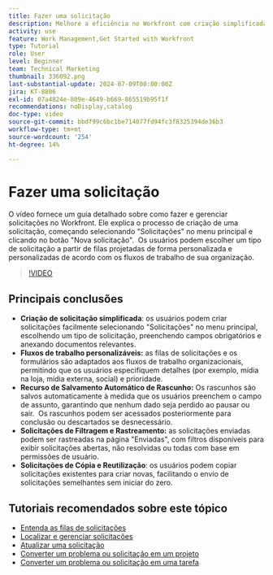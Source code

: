 ```yaml
---
title: Fazer uma solicitação
description: Melhore a eficiência no Workfront com criação simplificada de solicitações, fluxos de trabalho personalizáveis, rascunho de salvamento automático, ferramentas de rastreamento e filtragem e a capacidade de copiar e reutilizar solicitações.
activity: use
feature: Work Management,Get Started with Workfront
type: Tutorial
role: User
level: Beginner
team: Technical Marketing
thumbnail: 336092.png
last-substantial-update: 2024-07-09T00:00:00Z
jira: KT-8806
exl-id: 07a4824e-809e-4649-b669-865519b95f1f
recommendations: noDisplay,catalog
doc-type: video
source-git-commit: bbdf99c6bc1be714077fd94fc3f8325394de36b3
workflow-type: tm+mt
source-wordcount: '254'
ht-degree: 14%

---
```


# Fazer uma solicitação

O vídeo fornece um guia detalhado sobre como fazer e gerenciar solicitações no Workfront. Ele explica o processo de criação de uma solicitação, começando selecionando &quot;Solicitações&quot; no menu principal e clicando no botão &quot;Nova solicitação&quot;. &#x200B; Os usuários podem escolher um tipo de solicitação a partir de filas projetadas de forma personalizada e personalizadas de acordo com os fluxos de trabalho de sua organização.

>[!VIDEO](https://video.tv.adobe.com/v/3415831/?quality=12&learn=on&enablevpops=1&captions=por_br)

## Principais conclusões

* **Criação de solicitação simplificada**: os usuários podem criar solicitações facilmente selecionando &quot;Solicitações&quot; no menu principal, escolhendo um tipo de solicitação, preenchendo campos obrigatórios e anexando documentos relevantes. &#x200B;
* **Fluxos de trabalho personalizáveis:** as filas de solicitações e os formulários são adaptados aos fluxos de trabalho organizacionais, permitindo que os usuários especifiquem detalhes (por exemplo, mídia na loja, mídia externa, social) e prioridade.
* **Recurso de Salvamento Automático de Rascunho:** Os rascunhos são salvos automaticamente à medida que os usuários preenchem o campo de assunto, garantindo que nenhum dado seja perdido ao pausar ou sair. &#x200B; Os rascunhos podem ser acessados posteriormente para conclusão ou descartados se desnecessário. &#x200B;
* **Solicitações de Filtragem e Rastreamento:** as solicitações enviadas podem ser rastreadas na página &quot;Enviadas&quot;, com filtros disponíveis para exibir solicitações abertas, não resolvidas ou todas com base em permissões de usuário. &#x200B;
* **Solicitações de Cópia e Reutilização**: os usuários podem copiar solicitações existentes para criar novas, facilitando o envio de solicitações semelhantes sem iniciar do zero.

## Tutoriais recomendados sobre este tópico

* [Entenda as filas de solicitações](/help/manage-work/request-queues/understand-request-queues.md)
* [Localizar e gerenciar solicitações](/help/manage-work/issues-requests/find-requests.md)
* [Atualizar uma solicitação](/help/manage-work/issues-requests/update-a-request.md)
* [Converter um problema ou solicitação em um projeto](/help/manage-work/issues-requests/create-a-project-from-a-request.md)
* [Converter um problema ou solicitação em uma tarefa](/help/manage-work/issues-requests/convert-issues-to-other-work-items.md)
